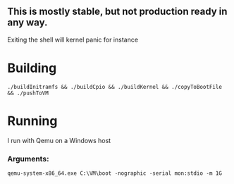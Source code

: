 ## This is mostly stable, but not production ready in any way.
Exiting the shell will kernel panic for instance
# Building
```./buildInitramfs && ./buildCpio && ./buildKernel && ./copyToBootFile && ./pushToVM```
# Running
I run with Qemu on a Windows host

### Arguments:
```qemu-system-x86_64.exe C:\VM\boot -nographic -serial mon:stdio -m 1G```
